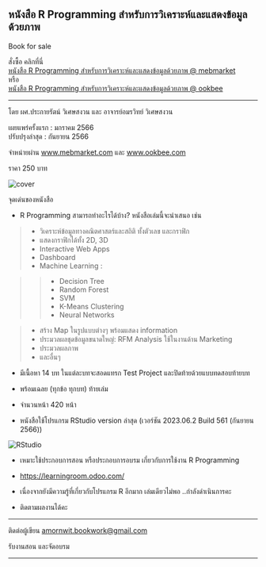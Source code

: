 ## หนังสือ R Programming สำหรับการวิเคราะห์และแสดงข้อมูลด้วยภาพ 
Book for sale

   
สั่งซื้อ คลิกที่นี่   
[หนังสือ R Programming สำหรับการวิเคราะห์และแสดงข้อมูลด้วยภาพ @ mebmarket](https://www.mebmarket.com/ebook-224452-R-Programming-สำหรับการวิเคราะห์และแสดงข้อมูลด้วยภาพ)    
หรือ   
[หนังสือ R Programming สำหรับการวิเคราะห์และแสดงข้อมูลด้วยภาพ @ ookbee](https://www.ookbee.com/shop/book/88106122-5149-4386-9239-1d06768d1a34/r-programming-สำหรับการวิเคราะห์และแสดงข้อมูลด้วยภาพ)      

***   

โดย ผศ.ประกายรัตน์ วิเศษสงวน และ อาจารย์อมรวิทย์ วิเศษสงวน

เผยแพร่ครั้งแรก : มกราคม 2566   
ปรับปรุงล่าสุด : กันยายน 2566

จำหน่ายผ่าน www.mebmarket.com และ www.ookbee.com

ราคา 250 บาท  

![cover](https://github.com/prakayrat/Book/assets/51775195/3f12f240-42a5-40bc-801c-106c76680b94)


จุดเด่นของหนังสือ 
  
* R Programming สามารถทำอะไรได้บ้าง?  หนังสือเล่มนี้จะนำเสนอ เช่น  
> - วิเคราะห์ข้อมูลทางคณิตศาสตร์และสถิติ ทั้งตัวเลข และกราฟิก   
> - แสดงกราฟิกได้ทั้ง 2D, 3D
> - Interactive Web Apps  
> - Dashboard  
> - Machine Learning :

> >  - Decision Tree
> >  - Random Forest
> >  - SVM
> >  - K-Means Clustering
> >  - Neural Networks  

> - สร้าง Map ในรูปแบบต่างๆ พร้อมแสดง information  
> - ประมวลผลชุดข้อมูลขนาดใหญ่: RFM Analysis ใช้ในงานด้าน Marketing  
> - ประมวลผลภาพ
> - และอื่นๆ  

* มีเนื้อหา 14 บท ในแต่ละบทจะสอดแทรก Test Project และปิดท้ายด้วยแบบทดสอบท้ายบท  
* พร้อมเฉลย (ทุกข้อ ทุกบท) ท้ายเล่ม  
* จำนวนหน้า 420 หน้า

* หนังสือใช้โปรแกรม RStudio version ล่าสุด (เวอร์ชัน 2023.06.2 Build 561 (กันยายน 2566))   

![RStudio](https://github.com/prakayrat/Book/assets/51775195/99b418b1-4c0d-45b0-b51f-6dba4f968e12)

* เหมาะใช้ประกอบการสอน หรือประกอบการอบรม เกี่ยวกับการใช้งาน R Programming 
    
* https://learningroom.odoo.com/  

* เนื่องจากยังมีความรู้ที่เกี่ยวกับโปรแกรม R อีกมาก เล่มเดียวไม่พอ ..กำลังดำเนินการคะ
* ติดตามผลงานได้คะ

***

  
ติดต่อผู้เขียน
amornwit.bookwork@gmail.com

รับงานสอน และจัดอบรม



***
